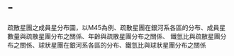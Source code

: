 # -
疏散星團之成員星分布圖，以M45為例、疏散星團在銀河系各區的分布、成員星數量與疏散星團分布之關係、年齡與疏散星團分布之關係、 鐵氫比與疏散星團分布之關係、球狀星團在銀河系各區的分布、鐵氫比與球狀星團分布之關係

